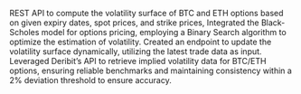 REST API to compute the volatility surface of BTC and ETH options based on given expiry dates, spot prices, and strike prices, Integrated the Black-Scholes model for options pricing, employing a Binary Search algorithm to optimize the estimation of volatility.
Created an endpoint to update the volatility surface dynamically, utilizing the latest trade data as input. Leveraged Deribit’s API to retrieve implied volatility data for BTC/ETH options, ensuring reliable benchmarks and maintaining consistency within a 2% deviation threshold to ensure accuracy.
